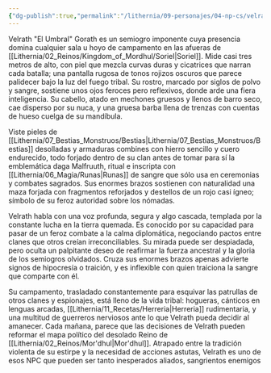 ```yaml
---
{"dg-publish":true,"permalink":"/lithernia/09-personajes/04-np-cs/velrath/","title":"Velrath \"El Umbral\" Gorath","tags":["lithernia","personaje","semiogro","mor-dhul"]}
---
```


Velrath "El Umbral" Gorath es un semiogro imponente cuya presencia domina cualquier sala u hoyo de campamento en las afueras de [[Lithernia/02_Reinos/Kingdom_of_Mordhul/Soriel\|Soriel]]. Mide casi tres metros de alto, con piel que mezcla curvas duras y cicatrices que narran cada batalla; una pantalla rugosa de tonos rojizos oscuros que parece palidecer bajo la luz del fuego tribal. Su rostro, marcado por siglos de polvo y sangre, sostiene unos ojos feroces pero reflexivos, donde arde una fiera inteligencia. Su cabello, atado en mechones gruesos y llenos de barro seco, cae disperso por su nuca, y una gruesa barba llena de trenzas con cuentas de hueso cuelga de su mandíbula.

Viste pieles de [[Lithernia/07_Bestias_Monstruos/Bestias\|Lithernia/07_Bestias_Monstruos/Bestias]] desolladas y armaduras combines con hierro sencillo y cuero endurecido, todo forjado dentro de su clan antes de tomar para sí la emblemática daga Malfruuth, ritual e inscripta con [[Lithernia/06_Magia/Runas\|Runas]] de sangre que sólo usa en ceremonias y combates sagrados. Sus enormes brazos sostienen con naturalidad una maza forjada con fragmentos reforjados y destellos de un rojo casi ígneo; símbolo de su feroz autoridad sobre los nómadas.

Velrath habla con una voz profunda, segura y algo cascada, templada por la constante lucha en la tierra quemada. Es conocido por su capacidad para pasar de un feroz combate a la calma diplomática, negociando pactos entre clanes que otros creían irreconciliables. Su mirada puede ser despiadada, pero oculta un palpitante deseo de reafirmar la fuerza ancestral y la gloria de los semiogros olvidados. Cruza sus enormes brazos apenas advierte signos de hipocresía o traición, y es inflexible con quien traiciona la sangre que comparte con él.

Su campamento, trasladado constantemente para esquivar las patrullas de otros clanes y espionajes, está lleno de la vida tribal: hogueras, cánticos en lenguas arcadas, [[Lithernia/11_Recetas/Herreria\|Herreria]] rudimentaria, y una multitud de guerreros nerviosos ante lo que Velrath pueda decidir al amanecer. Cada mañana, parece que las decisiones de Velrath pueden reformar el mapa político del desolado Reino de [[Lithernia/02_Reinos/Mor'dhul\|Mor'dhul]]. Atrapado entre la tradición violenta de su estirpe y la necesidad de acciones astutas, Velrath es uno de esos NPC que pueden ser tanto inesperados aliados, sangrientos enemigos